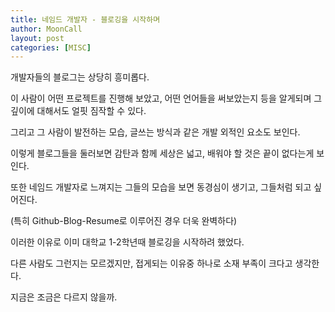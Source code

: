 ```yaml
---
title: 네임드 개발자 - 블로깅을 시작하며
author: MoonCall
layout: post
categories: [MISC]
---
```

개발자들의 블로그는 상당히 흥미롭다.

이 사람이 어떤 프로젝트를 진행해 보았고, 어떤 언어들을 써보았는지 등을 알게되며 그 깊이에 대해서도 얼핏 짐작할 수 있다.

그리고 그 사람이 발전하는 모습, 글쓰는 방식과 같은 개발 외적인 요소도 보인다.

이렇게 블로그들을 둘러보면 감탄과 함께 세상은 넓고, 배워야 할 것은 끝이 없다는게 보인다.

또한 네임드 개발자로 느껴지는 그들의 모습을 보면 동경심이 생기고, 그들처럼 되고 싶어진다.

(특히 Github-Blog-Resume로 이루어진 경우 더욱 완벽하다)

이러한 이유로 이미 대학교 1-2학년때 블로깅을 시작하려 했었다.

다른 사람도 그런지는 모르겠지만, 접게되는 이유중 하나로 소재 부족이 크다고 생각한다.

지금은 조금은 다르지 않을까.

<span class="image right"><img src="{{ 'assets/images/wolves.jpg' | relative_url }}" alt="" /></span>
